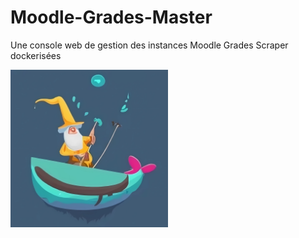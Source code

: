 # Moodle-Grades-Master
Une console web de gestion des instances Moodle Grades Scraper dockerisées

<img src="https://github.com/L-Usine-Logicielle/.github/blob/8ce35304b9cde7355c609a74854ab9b327dcf683/images/moodle-master-logo.png" alt="drawing" width="50%"/>


